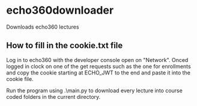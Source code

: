 # echo360downloader
Downloads echo360 lectures

## How to fill in the cookie.txt file
Log in to echo360 with the developer console open on "Network".
Onced logged in clock on one of the get requests such as the one for enrollments and copy the cookie starting at ECHO_JWT to the end and paste it into the
cookie file.

Run the program using .\main.py to download every lecture into course coded folders in the current directory.
